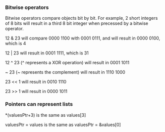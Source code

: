 ### Bitwise operators

Bitwise operators compare objects bit by bit. For example, 2 short integers 
of 8 bits will result in a third 8 bit integer when precessed by a bitwise operator.

12 & 23 will compare 0000 1100 with 0001 0111, and will result in 0000 0100, which is 4

12 | 23 will result in 0001 1111, which is 31

12 ^ 23 (^ represents a XOR operation) will result in 0001 1011

~ 23 (~ represents the complement) will result in 1110 1000

23 << 1 will result in 0010 1110

23 >> 1 will result in 0000 1011



### Pointers can represent lists

*(valuesPtr+3) is the same as  values[3]

valuesPtr = values is the same as valuesPtr = &values[0]